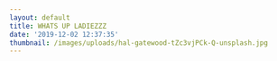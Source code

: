 ```yaml
---
layout: default
title: WHATS UP LADIEZZZ
date: '2019-12-02 12:37:35'
thumbnail: /images/uploads/hal-gatewood-tZc3vjPCk-Q-unsplash.jpg
---
```


